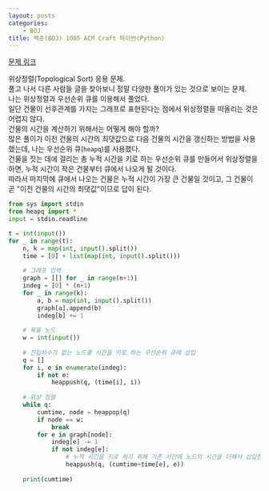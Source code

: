 ```yaml
---
layout: posts
categories:
    - BOJ
title: 백준(BOJ) 1005 ACM Craft 파이썬(Python)
---
```


[문제 링크](https://www.acmicpc.net/problem/1005)

위상정렬(Topological Sort) 응용 문제.  
풀고 나서 다른 사람들 글을 찾아보니 정말 다양한 풀이가 있는 것으로 보이는 문제.  
나는 위상정렬과 우선순위 큐를 이용해서 풀었다.  
일단 건물이 선후관계를 가지는 그래프로 표현된다는 점에서 위상정렬을 떠올리는 것은 어렵지 않다.  
건물의 시간을 계산하기 위해서는 어떻게 해야 할까?  
많은 풀이가 이전 건물의 시간의 최댓값으로 다음 건물의 시간을 갱신하는 방법을 사용했는데, 나는 우선순위 큐(`heapq`)를 사용했다.  
건물을 짓는 데에 걸리는 총 누적 시간을 키로 하는 우선순위 큐를 만들어서 위상정렬을 하면, 
누적 시간이 작은 건물부터 큐에서 나오게 될 것이다.  
따라서 마지막에 큐에서 나오는 건물은 누적 시간이 가장 큰 건물일 것이고, 그 건물이 곧 "이전 건물의 시간의 최댓값"이므로 답이 된다.

```python
from sys import stdin
from heapq import *
input = stdin.readline

t = int(input())
for _ in range(t):
    n, k = map(int, input().split())
    time = [0] + list(map(int, input().split()))
    
    # 그래프 입력
    graph = [[] for _ in range(n+1)]
    indeg = [0] * (n+1)
    for _ in range(k):
        a, b = map(int, input().split())
        graph[a].append(b)
        indeg[b] += 1
    
    # 목표 노드
    w = int(input())
    
    # 진입차수가 없는 노드를 시간을 키로 하는 우선순위 큐에 삽입
    q = []
    for i, e in enumerate(indeg):
        if not e:
            heappush(q, (time[i], i))
    
    # 위상 정렬
    while q:
        cumtime, node = heappop(q)
        if node == w:
            break
        for e in graph[node]:
            indeg[e] -= 1
            if not indeg[e]:
                # 누적 시간을 키로 하기 위해 기존 시간에 노드의 시간을 더해서 삽입한다
                heappush(q, (cumtime+time[e], e))
    
    print(cumtime)
```
